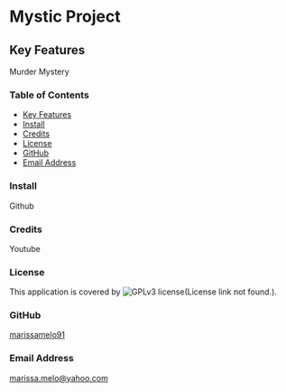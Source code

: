 # Mystic Project

  ## Key Features
  Murder Mystery
  
  ### Table of Contents
  * [Key Features](#key-features)
  * [Install](#install)
  * [Credits](#credits)
  * [License](#license)
  * [GitHub](#github)
  * [Email Address](#email)
  
  ### Install
  Github

  ### Credits
  Youtube 

  ### License
  This application is covered by ![GPLv3 license](https://img.shields.io/badge/License-GPLv3-blue.svg)(License link not found.).

  ### GitHub
  [marissamelo91](https://github.com/marissamelo91)
  
  ### Email Address 
  [marissa.melo@yahoo.com](mailto:marissa.melo@yahoo.com)
